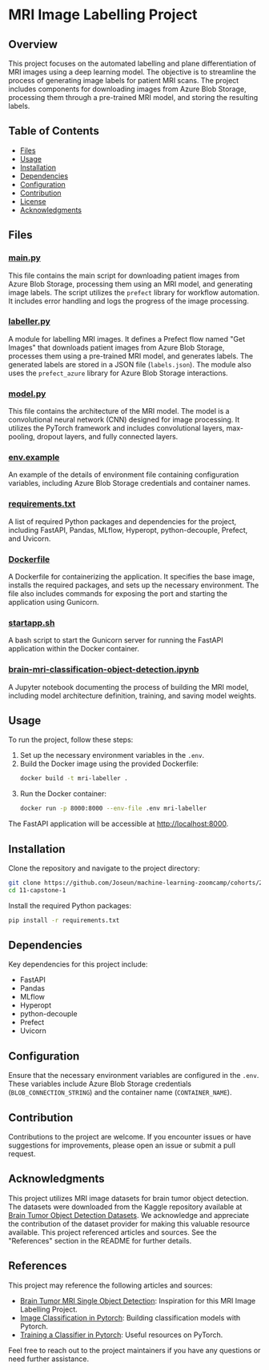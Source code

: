 # MRI Image Labelling Project

## Overview

This project focuses on the automated labelling and plane differentiation of MRI images using a deep learning model. The objective is to streamline the process of generating image labels for patient MRI scans. The project includes components for downloading images from Azure Blob Storage, processing them through a pre-trained MRI model, and storing the resulting labels.

## Table of Contents

- [Files](#files)
- [Usage](#usage)
- [Installation](#installation)
- [Dependencies](#dependencies)
- [Configuration](#configuration)
- [Contribution](#contribution)
- [License](#license)
- [Acknowledgments](#acknowledgments)

## Files

### [main.py](main.py)

This file contains the main script for downloading patient images from Azure Blob Storage, processing them using an MRI model, and generating image labels. The script utilizes the `prefect` library for workflow automation. It includes error handling and logs the progress of the image processing.

### [labeller.py](labeller.py)

A module for labelling MRI images. It defines a Prefect flow named "Get Images" that downloads patient images from Azure Blob Storage, processes them using a pre-trained MRI model, and generates labels. The generated labels are stored in a JSON file (`labels.json`). The module also uses the `prefect_azure` library for Azure Blob Storage interactions.

### [model.py](model.py)

This file contains the architecture of the MRI model. The model is a convolutional neural network (CNN) designed for image processing. It utilizes the PyTorch framework and includes convolutional layers, max-pooling, dropout layers, and fully connected layers.

### [env.example](env.example)

An example of the details of environment file containing configuration variables, including Azure Blob Storage credentials and container names.

### [requirements.txt](requirements.txt)

A list of required Python packages and dependencies for the project, including FastAPI, Pandas, MLflow, Hyperopt, python-decouple, Prefect, and Uvicorn.

### [Dockerfile](Dockerfile)

A Dockerfile for containerizing the application. It specifies the base image, installs the required packages, and sets up the necessary environment. The file also includes commands for exposing the port and starting the application using Gunicorn.

### [startapp.sh](startapp.sh)

A bash script to start the Gunicorn server for running the FastAPI application within the Docker container.

### [brain-mri-classification-object-detection.ipynb](brain-mri-classification-object-detection.ipynb)

A Jupyter notebook documenting the process of building the MRI model, including model architecture definition, training, and saving model weights.

## Usage

To run the project, follow these steps:

1. Set up the necessary environment variables in the `.env`.
2. Build the Docker image using the provided Dockerfile:
    ```bash
    docker build -t mri-labeller .
    ```
3. Run the Docker container:
    ```bash
    docker run -p 8000:8000 --env-file .env mri-labeller
    ```

The FastAPI application will be accessible at [http://localhost:8000](http://localhost:8000).

## Installation

Clone the repository and navigate to the project directory:

```bash
git clone https://github.com/Joseun/machine-learning-zoomcamp/cohorts/2023/11-capstone-1.git
cd 11-capstone-1
```

Install the required Python packages:

```bash
pip install -r requirements.txt
```

## Dependencies

Key dependencies for this project include:

- FastAPI
- Pandas
- MLflow
- Hyperopt
- python-decouple
- Prefect
- Uvicorn

## Configuration

Ensure that the necessary environment variables are configured in the `.env`. These variables include Azure Blob Storage credentials (`BLOB_CONNECTION_STRING`) and the container name (`CONTAINER_NAME`).

## Contribution

Contributions to the project are welcome. If you encounter issues or have suggestions for improvements, please open an issue or submit a pull request.


## Acknowledgments

This project utilizes MRI image datasets for brain tumor object detection. The datasets were downloaded from the Kaggle repository available at [Brain Tumor Object Detection Datasets](https://www.kaggle.com/davidbroberts/brain-tumor-object-detection-datasets/). We acknowledge and appreciate the contribution of the dataset provider for making this valuable resource available. 
This project referenced articles and sources. See the "References" section in the README for further details.

## References

This project may reference the following articles and sources:
- [Brain Tumor MRI Single Object Detection](https://www.kaggle.com/code/alirezasoltanikh/brain-tumor-mri-single-object-detection): Inspiration for this MRI Image Labelling Project.
- [Image Classification in Pytorch](https://github.com/vedaant-varshney/ImageClassifierCNN/blob/master/Image%20Classifier.ipynb): Building classification models with Pytorch.
- [Training a Classifier in Pytorch](https://pytorch.org/tutorials/beginner/blitz/cifar10_tutorial.html): Useful resources on PyTorch.

Feel free to reach out to the project maintainers if you have any questions or need further assistance.

